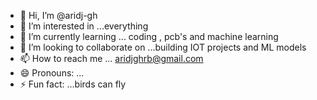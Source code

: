 - 👋 Hi, I’m @aridj-gh
- 👀 I’m interested in ...everything
- 🌱 I’m currently learning ... coding , pcb's and machine learning 
- 💞️ I’m looking to collaborate on ...building IOT projects and ML models
- 📫 How to reach me ... aridjghrb@gmail.com
- 😄 Pronouns: ...
- ⚡ Fun fact: ...birds can fly

<!---
aridj-gh/aridj-gh is a ✨ special ✨ repository because its `README.md` (this file) appears on your GitHub profile.
You can click the Preview link to take a look at your changes.
--->
